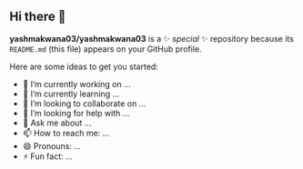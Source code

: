 ## Hi there 👋


**yashmakwana03/yashmakwana03** is a ✨ _special_ ✨ repository because its `README.md` (this file) appears on your GitHub profile.

Here are some ideas to get you started:    

- 🔭 I’m currently working on ...
- 🌱 I’m currently learning ...
- 👯 I’m looking to collaborate on ...
- 🤔 I’m looking for help with ...
- 💬 Ask me about ...
- 📫 How to reach me: ...
- 😄 Pronouns: ...
- ⚡ Fun fact: ...

